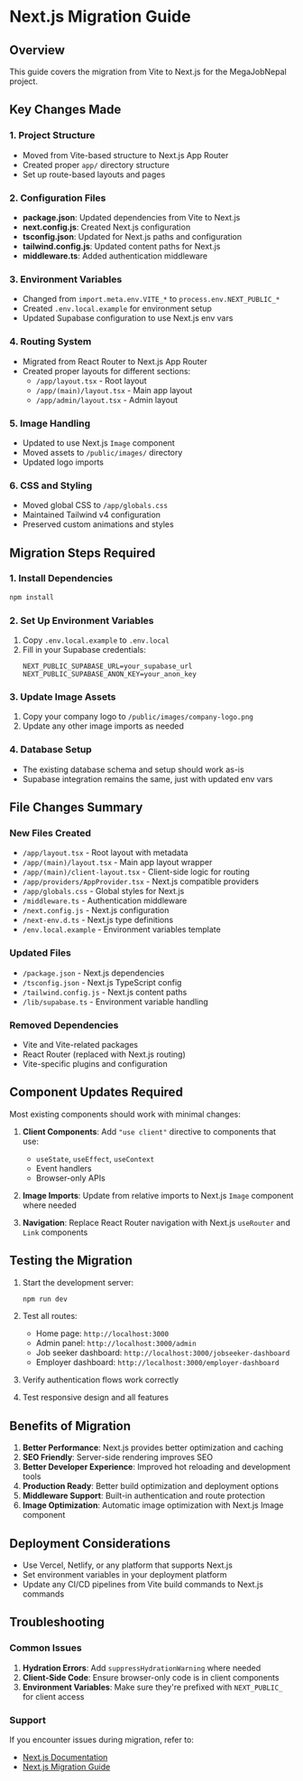 # Next.js Migration Guide

## Overview
This guide covers the migration from Vite to Next.js for the MegaJobNepal project.

## Key Changes Made

### 1. Project Structure
- Moved from Vite-based structure to Next.js App Router
- Created proper `app/` directory structure
- Set up route-based layouts and pages

### 2. Configuration Files
- **package.json**: Updated dependencies from Vite to Next.js
- **next.config.js**: Created Next.js configuration
- **tsconfig.json**: Updated for Next.js paths and configuration
- **tailwind.config.js**: Updated content paths for Next.js
- **middleware.ts**: Added authentication middleware

### 3. Environment Variables
- Changed from `import.meta.env.VITE_*` to `process.env.NEXT_PUBLIC_*`
- Created `.env.local.example` for environment setup
- Updated Supabase configuration to use Next.js env vars

### 4. Routing System
- Migrated from React Router to Next.js App Router
- Created proper layouts for different sections:
  - `/app/layout.tsx` - Root layout
  - `/app/(main)/layout.tsx` - Main app layout
  - `/app/admin/layout.tsx` - Admin layout

### 5. Image Handling
- Updated to use Next.js `Image` component
- Moved assets to `/public/images/` directory
- Updated logo imports

### 6. CSS and Styling
- Moved global CSS to `/app/globals.css`
- Maintained Tailwind v4 configuration
- Preserved custom animations and styles

## Migration Steps Required

### 1. Install Dependencies
```bash
npm install
```

### 2. Set Up Environment Variables
1. Copy `.env.local.example` to `.env.local`
2. Fill in your Supabase credentials:
   ```
   NEXT_PUBLIC_SUPABASE_URL=your_supabase_url
   NEXT_PUBLIC_SUPABASE_ANON_KEY=your_anon_key
   ```

### 3. Update Image Assets
1. Copy your company logo to `/public/images/company-logo.png`
2. Update any other image imports as needed

### 4. Database Setup
- The existing database schema and setup should work as-is
- Supabase integration remains the same, just with updated env vars

## File Changes Summary

### New Files Created
- `/app/layout.tsx` - Root layout with metadata
- `/app/(main)/layout.tsx` - Main app layout wrapper
- `/app/(main)/client-layout.tsx` - Client-side logic for routing
- `/app/providers/AppProvider.tsx` - Next.js compatible providers
- `/app/globals.css` - Global styles for Next.js
- `/middleware.ts` - Authentication middleware
- `/next.config.js` - Next.js configuration
- `/next-env.d.ts` - Next.js type definitions
- `/env.local.example` - Environment variables template

### Updated Files
- `/package.json` - Next.js dependencies
- `/tsconfig.json` - Next.js TypeScript config
- `/tailwind.config.js` - Next.js content paths
- `/lib/supabase.ts` - Environment variable handling

### Removed Dependencies
- Vite and Vite-related packages
- React Router (replaced with Next.js routing)
- Vite-specific plugins and configuration

## Component Updates Required

Most existing components should work with minimal changes:

1. **Client Components**: Add `"use client"` directive to components that use:
   - `useState`, `useEffect`, `useContext`
   - Event handlers
   - Browser-only APIs

2. **Image Imports**: Update from relative imports to Next.js `Image` component where needed

3. **Navigation**: Replace React Router navigation with Next.js `useRouter` and `Link` components

## Testing the Migration

1. Start the development server:
   ```bash
   npm run dev
   ```

2. Test all routes:
   - Home page: `http://localhost:3000`
   - Admin panel: `http://localhost:3000/admin`
   - Job seeker dashboard: `http://localhost:3000/jobseeker-dashboard`
   - Employer dashboard: `http://localhost:3000/employer-dashboard`

3. Verify authentication flows work correctly

4. Test responsive design and all features

## Benefits of Migration

1. **Better Performance**: Next.js provides better optimization and caching
2. **SEO Friendly**: Server-side rendering improves SEO
3. **Better Developer Experience**: Improved hot reloading and development tools
4. **Production Ready**: Better build optimization and deployment options
5. **Middleware Support**: Built-in authentication and route protection
6. **Image Optimization**: Automatic image optimization with Next.js Image component

## Deployment Considerations

- Use Vercel, Netlify, or any platform that supports Next.js
- Set environment variables in your deployment platform
- Update any CI/CD pipelines from Vite build commands to Next.js commands

## Troubleshooting

### Common Issues
1. **Hydration Errors**: Add `suppressHydrationWarning` where needed
2. **Client-Side Code**: Ensure browser-only code is in client components
3. **Environment Variables**: Make sure they're prefixed with `NEXT_PUBLIC_` for client access

### Support
If you encounter issues during migration, refer to:
- [Next.js Documentation](https://nextjs.org/docs)
- [Next.js Migration Guide](https://nextjs.org/docs/app/building-your-application/upgrading)